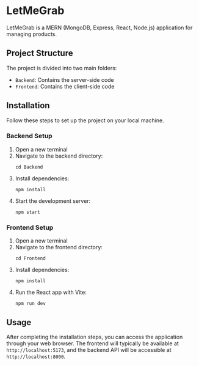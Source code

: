 # LetMeGrab

LetMeGrab is a MERN (MongoDB, Express, React, Node.js) application for managing products.

## Project Structure

The project is divided into two main folders:

- `Backend`: Contains the server-side code
- `Frontend`: Contains the client-side code

## Installation

Follow these steps to set up the project on your local machine.

### Backend Setup

1. Open a new terminal
2. Navigate to the backend directory:
   ```
   cd Backend
   ```
3. Install dependencies:
   ```
   npm install
   ```
4. Start the development server:
   ```
   npm start
   ```

### Frontend Setup

1. Open a new terminal
2. Navigate to the frontend directory:
   ```
   cd Frontend
   ```
3. Install dependencies:
   ```
   npm install
   ```
4. Run the React app with Vite:
   ```
   npm run dev
   ```

## Usage

After completing the installation steps, you can access the application through your web browser. The frontend will typically be available at `http://localhost:5173`, and the backend API will be accessible at `http://localhost:8000`.
